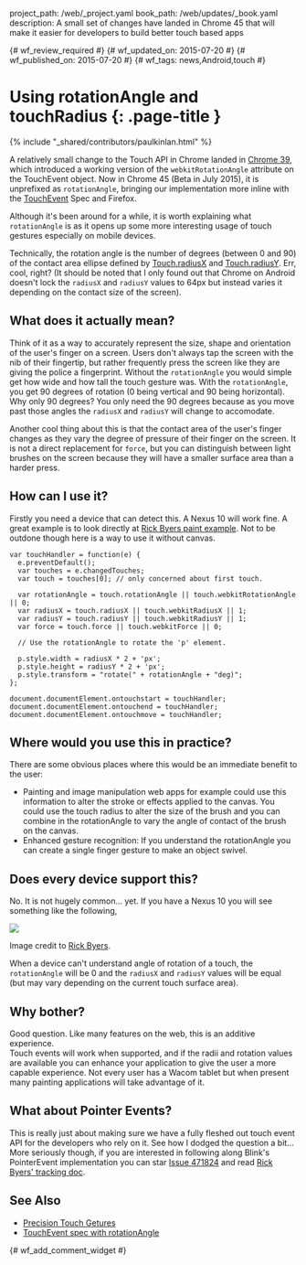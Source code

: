 project_path: /web/_project.yaml
book_path: /web/updates/_book.yaml
description: A small set of changes have landed in Chrome 45 that will make it easier for developers to build better touch based apps

{# wf_review_required #}
{# wf_updated_on: 2015-07-20 #}
{# wf_published_on: 2015-07-20 #}
{# wf_tags: news,Android,touch #}

# Using rotationAngle and touchRadius {: .page-title }

{% include "_shared/contributors/paulkinlan.html" %}



A relatively small change to the Touch API in Chrome landed in
[Chrome 39](https://code.google.com/p/chromium/issues/detail?id=493199), which 
introduced a working version of the `webkitRotationAngle` attribute on the 
TouchEvent object. Now in Chrome 45 (Beta in July 2015), it is unprefixed as `rotationAngle`, 
bringing our implementation more inline with the 
[TouchEvent](http://www.w3.org/TR/2011/WD-touch-events-20110505/#widl-Touch-rotationAngle) 
Spec and Firefox.

Although it's been around for a while, it is worth explaining what 
`rotationAngle` is as it opens up some more interesting usage of touch 
gestures especially on mobile devices.   

Technically, the rotation angle is the number of degrees (between 0 and 90) of
 the contact area ellipse defined by 
[Touch.radiusX](https://developer.mozilla.org/en-US/docs/Web/API/Touch/radiusX) 
and 
[Touch.radiusY](https://developer.mozilla.org/en-US/docs/Web/API/Touch/radiusY). 
 Err, cool, right? (It should be noted that I only found out that Chrome on 
Android doesn't lock the `radiusX` and `radiusY` values to 64px but instead 
varies it depending on the contact size of the screen).

## What does it actually mean?

Think of it as a way to accurately represent the size, shape and orientation of 
the user's finger on a screen.  Users don't always tap the screen with the nib 
of their fingertip, but rather frequently press the screen like they are giving 
the police a fingerprint.  Without the `rotationAngle` you would simple get 
how wide and how tall the touch gesture was.  With the `rotationAngle`, you 
get 90 degrees of rotation (0 being vertical and 90 being horizontal). Why only 
90 degrees? You only need the 90 degrees because as you move past those angles 
the `radiusX` and `radiusY` will change to accomodate. 

Another cool thing about this is that the contact area of the user's finger changes 
as they vary the degree of pressure of their finger on the screen.  It is not a 
direct replacement for `force`, but you can distinguish between light brushes 
on the screen because they will have a smaller surface area than a harder press.

## How can I use it?

Firstly you need a device that can detect this. A Nexus 10 will work fine. A 
great example is to look directly at 
[Rick Byers paint example](https://rbyers.github.io/paint.html). Not to be outdone 
though here is a way to use it without canvas.


    var touchHandler = function(e) {
      e.preventDefault();
      var touches = e.changedTouches;
      var touch = touches[0]; // only concerned about first touch.
      
      var rotationAngle = touch.rotationAngle || touch.webkitRotationAngle || 0;
      var radiusX = touch.radiusX || touch.webkitRadiusX || 1;
      var radiusY = touch.radiusY || touch.webkitRadiusY || 1;
      var force = touch.force || touch.webkitForce || 0;
      
      // Use the rotationAngle to rotate the 'p' element.
      
      p.style.width = radiusX * 2 + 'px';
      p.style.height = radiusY * 2 + 'px';
      p.style.transform = "rotate(" + rotationAngle + "deg)";
    };
    
    document.documentElement.ontouchstart = touchHandler;
    document.documentElement.ontouchend = touchHandler;
    document.documentElement.ontouchmove = touchHandler;
    

## Where would you use this in practice?

There are some obvious places where this would be an immediate benefit to the 
user:

* Painting and image manipulation web apps for example could use this 
  information to alter the stroke or effects applied to the canvas.  You could 
  use the touch radius to alter the size of the brush and you can combine in the 
  rotationAngle to vary the angle of contact of the brush on the canvas.
* Enhanced gesture recognition: If you understand the rotationAngle you can 
  create a single finger gesture to make an object swivel.

## Does every device support this?

No. It is not hugely common... yet.  If you have a Nexus 10 you will 
see something like the following,

<img style="max-width: 100%; height: auto;" src="/web/updates/images/2015-07-22-using-rotationAngle-and-touchRadius/image1.png">

Image credit to [Rick Byers](https://twitter.com/rickbyers/status/525031138218110976).

When a device can't understand angle of rotation of a touch, the 
`rotationAngle` will be 0 and the `radiusX` and `radiusY` values will be 
equal (but may vary depending on the current touch surface area).

## Why bother?

Good question. Like many features on the web, this is an additive experience.  
Touch events will work when supported, and if the radii and rotation values are 
available you can enhance your application to give the user a more capable 
experience.  Not every user has a Wacom tablet but when present many painting 
applications will take advantage of it.

## What about Pointer Events?

This is really just about making sure we have a fully fleshed out touch event 
API for the developers who rely on it. See how I dodged the question a bit... More
seriously though, if you are interested in following along Blink's PointerEvent
implementation you can star [Issue 471824](https://code.google.com/p/chromium/issues/detail?id=471824) and 
read [Rick Byers' tracking doc](https://docs.google.com/document/d/1keeTmtqTEFS6aQJuEDNpWwsR9qdBfYl8teE35fiTvqU/edit).

## See Also

* [Precision Touch Getures](/web/updates/2014/09/Precision-Touch-for-Precise-Gestures) 
* [TouchEvent spec with rotationAngle](http://www.w3.org/TR/2011/WD-touch-events-20110505/#widl-Touch-rotationAngle)


{# wf_add_comment_widget #}

